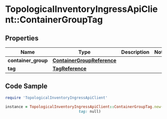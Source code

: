 # TopologicalInventoryIngressApiClient::ContainerGroupTag

## Properties

Name | Type | Description | Notes
------------ | ------------- | ------------- | -------------
**container_group** | [**ContainerGroupReference**](ContainerGroupReference.md) |  | 
**tag** | [**TagReference**](TagReference.md) |  | 

## Code Sample

```ruby
require 'TopologicalInventoryIngressApiClient'

instance = TopologicalInventoryIngressApiClient::ContainerGroupTag.new(container_group: null,
                                 tag: null)
```


